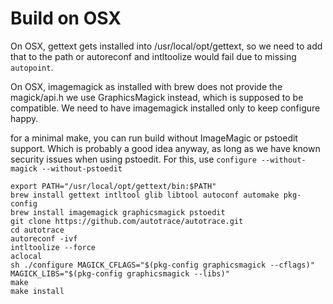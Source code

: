 Build on OSX
============

On OSX, gettext gets installed into /usr/local/opt/gettext, so we need to add
that to the path or autoreconf and intltoolize would fail due to missing
`autopoint`.

On OSX, imagemagick as installed with brew does not provide the magick/api.h we use GraphicsMagick instead,
which is supposed to be compatible. We need to have imagemagick installed only to keep configure happy.

for a minimal make, you can run build without ImageMagic or pstoedit support.
Which is probably a good idea anyway, as long as we have known security issues when using pstoedit.
For this, use `configure --without-magick --without-pstoedit`

```
export PATH="/usr/local/opt/gettext/bin:$PATH"
brew install gettext intltool glib libtool autoconf automake pkg-config
brew install imagemagick graphicsmagick pstoedit
git clone https://github.com/autotrace/autotrace.git
cd autotrace
autoreconf -ivf
intltoolize --force
aclocal
sh ./configure MAGICK_CFLAGS="$(pkg-config graphicsmagick --cflags)" MAGICK_LIBS="$(pkg-config graphicsmagick --libs)"
make
make install
```

